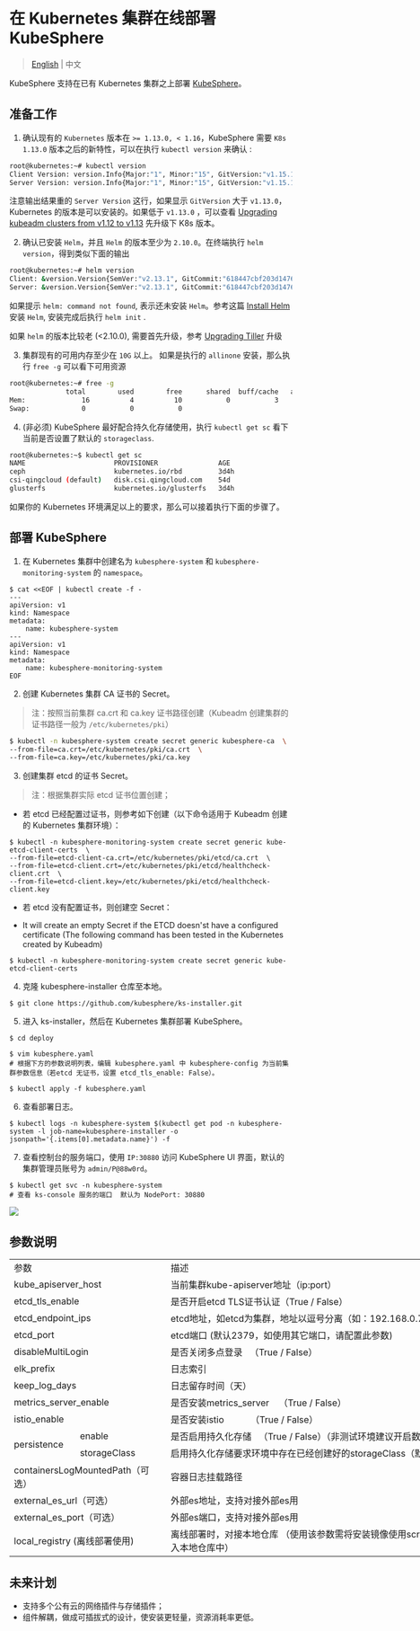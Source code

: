 # 在 Kubernetes 集群在线部署 KubeSphere

> [English](README.md) | 中文 

KubeSphere 支持在已有 Kubernetes 集群之上部署 [KubeSphere](https://kubesphere.io/)。


## 准备工作


1. 确认现有的 `Kubernetes` 版本在 `>= 1.13.0, < 1.16`，KubeSphere 需要 `K8s 1.13.0` 版本之后的新特性，可以在执行 `kubectl version` 来确认 :
```bash
root@kubernetes:~# kubectl version
Client Version: version.Info{Major:"1", Minor:"15", GitVersion:"v1.15.1", GitCommit:"4485c6f18cee9a5d3c3b4e523bd27972b1b53892", GitTreeState:"clean", BuildDate:"2019-07-18T09:09:21Z", GoVersion:"go1.12.5", Compiler:"gc", Platform:"linux/amd64"}
Server Version: version.Info{Major:"1", Minor:"15", GitVersion:"v1.15.1", GitCommit:"4485c6f18cee9a5d3c3b4e523bd27972b1b53892", GitTreeState:"clean", BuildDate:"2019-07-18T09:09:21Z", GoVersion:"go1.12.5", Compiler:"gc", Platform:"linux/amd64"}
```

注意输出结果重的 `Server Version` 这行，如果显示 `GitVersion` 大于 `v1.13.0`，Kubernetes 的版本是可以安装的。如果低于 `v1.13.0` ，可以查看 [Upgrading kubeadm clusters from v1.12 to v1.13](https://v1-13.docs.kubernetes.io/docs/tasks/administer-cluster/kubeadm/kubeadm-upgrade-1-13/) 先升级下 K8s 版本。

2. 确认已安装 `Helm`，并且 `Helm` 的版本至少为 `2.10.0`。在终端执行 `helm version`，得到类似下面的输出
```bash
root@kubernetes:~# helm version
Client: &version.Version{SemVer:"v2.13.1", GitCommit:"618447cbf203d147601b4b9bd7f8c37a5d39fbb4", GitTreeState:"clean"}
Server: &version.Version{SemVer:"v2.13.1", GitCommit:"618447cbf203d147601b4b9bd7f8c37a5d39fbb4", GitTreeState:"clean"}
```

如果提示 `helm: command not found`, 表示还未安装 `Helm`。参考这篇 [Install Helm](https://helm.sh/docs/using_helm/#from-the-binary-releases) 安装 `Helm`, 安装完成后执行  `helm init` .

如果 `helm` 的版本比较老 (<2.10.0), 需要首先升级，参考 [Upgrading Tiller](https://github.com/helm/helm/blob/master/docs/install.md#upgrading-tiller) 升级

3. 集群现有的可用内存至少在 `10G` 以上。 如果是执行的 `allinone` 安装，那么执行 `free -g` 可以看下可用资源
```bash
root@kubernetes:~# free -g
              total        used        free      shared  buff/cache   available
Mem:              16          4          10           0           3           2
Swap:             0           0           0
```

4. (非必须) KubeSphere 最好配合持久化存储使用，执行 `kubectl get sc` 看下当前是否设置了默认的 `storageclass`.
```bash
root@kubernetes:~$ kubectl get sc
NAME                      PROVISIONER               AGE
ceph                      kubernetes.io/rbd         3d4h
csi-qingcloud (default)   disk.csi.qingcloud.com    54d
glusterfs                 kubernetes.io/glusterfs   3d4h
```

如果你的 Kubernetes 环境满足以上的要求，那么可以接着执行下面的步骤了。

## 部署 KubeSphere

1. 在 Kubernetes 集群中创建名为 `kubesphere-system` 和 `kubesphere-monitoring-system` 的 `namespace`。

```
$ cat <<EOF | kubectl create -f -
---
apiVersion: v1
kind: Namespace
metadata:
    name: kubesphere-system
---
apiVersion: v1
kind: Namespace
metadata:
    name: kubesphere-monitoring-system
EOF
```

2. 创建 Kubernetes 集群 CA 证书的 Secret。

> 注：按照当前集群 ca.crt 和 ca.key 证书路径创建（Kubeadm 创建集群的证书路径一般为 `/etc/kubernetes/pki`）

```bash
$ kubectl -n kubesphere-system create secret generic kubesphere-ca  \
--from-file=ca.crt=/etc/kubernetes/pki/ca.crt  \
--from-file=ca.key=/etc/kubernetes/pki/ca.key 
```

3. 创建集群 etcd 的证书 Secret。

> 注：根据集群实际 etcd 证书位置创建；

   - 若 etcd 已经配置过证书，则参考如下创建（以下命令适用于 Kubeadm 创建的 Kubernetes 集群环境）：

```
$ kubectl -n kubesphere-monitoring-system create secret generic kube-etcd-client-certs  \
--from-file=etcd-client-ca.crt=/etc/kubernetes/pki/etcd/ca.crt  \
--from-file=etcd-client.crt=/etc/kubernetes/pki/etcd/healthcheck-client.crt  \
--from-file=etcd-client.key=/etc/kubernetes/pki/etcd/healthcheck-client.key
```

- 若 etcd 没有配置证书，则创建空 Secret：

- It will create an empty Secret if the ETCD doesn'st have a configured certificate (The following command has been tested in the Kubernetes created by Kubeadm)

```
$ kubectl -n kubesphere-monitoring-system create secret generic kube-etcd-client-certs
```

4. 克隆 kubesphere-installer 仓库至本地。

```
$ git clone https://github.com/kubesphere/ks-installer.git
```

5. 进入 ks-installer，然后在 Kubernetes 集群部署 KubeSphere。


```
$ cd deploy

$ vim kubesphere.yaml   
# 根据下方的参数说明列表，编辑 kubesphere.yaml 中 kubesphere-config 为当前集群参数信息（若etcd 无证书，设置 etcd_tls_enable: False）。

$ kubectl apply -f kubesphere.yaml
```

6. 查看部署日志。

```
$ kubectl logs -n kubesphere-system $(kubectl get pod -n kubesphere-system -l job-name=kubesphere-installer -o jsonpath='{.items[0].metadata.name}') -f
```

7. 查看控制台的服务端口，使用 `IP:30880` 访问 KubeSphere UI 界面，默认的集群管理员账号为 `admin/P@88w0rd`。

```
$ kubectl get svc -n kubesphere-system    
# 查看 ks-console 服务的端口  默认为 NodePort: 30880
```

![](https://pek3b.qingstor.com/kubesphere-docs/png/20190912002602.png)

## 参数说明

<table border=0 cellpadding=0 cellspacing=0 width=1364 style='border-collapse:
 collapse;table-layout:fixed;width:1023pt;font-variant-ligatures: normal;
 font-variant-caps: normal;orphans: 2;text-align:start;widows: 2;-webkit-text-stroke-width: 0px;
 text-decoration-style: initial;text-decoration-color: initial'>
 <col width=112 style='mso-width-source:userset;mso-width-alt:3982;width:84pt'>
 <col width=156 style='mso-width-source:userset;mso-width-alt:5546;width:117pt'>
 <col width=757 style='mso-width-source:userset;mso-width-alt:26908;width:568pt'>
 <col width=339 style='mso-width-source:userset;mso-width-alt:12060;width:254pt'>
 <tr height=18 style='height:13.8pt'>
  <td colspan=2 height=18 class=xl67 width=268 style='height:13.8pt;width:201pt'>参数</td>
  <td class=xl65 width=757 style='width:568pt'><span style='font-variant-ligatures: normal;
  font-variant-caps: normal;orphans: 2;widows: 2;-webkit-text-stroke-width: 0px;
  text-decoration-style: initial;text-decoration-color: initial'>描述</span></td>
  <td class=xl65 width=339 style='width:254pt'><span style='font-variant-ligatures: normal;
  font-variant-caps: normal;orphans: 2;widows: 2;-webkit-text-stroke-width: 0px;
  text-decoration-style: initial;text-decoration-color: initial'>默认值</span></td>
 </tr>
 <tr height=18 style='height:13.8pt'>
  <td colspan=2 height=18 style='height:13.8pt'>kube_apiserver_host</td>
  <td>当前集群kube-apiserver地址（ip:port）</td>
  <td class=xl69></td>
 </tr>
 <tr height=18 style='height:13.8pt'>
  <td colspan=2 height=18 style='height:13.8pt'>etcd_tls_enable</td>
  <td>是否开启etcd TLS证书认证（True / False）</td>
  <td class=xl69>True</td>
 </tr>
 <tr height=18 style='height:13.8pt'>
  <td colspan=2 height=18 class=xl66 style='height:13.8pt'>etcd_endpoint_ips</td>
  <td>etcd地址，如etcd为集群，地址以逗号分离（如：192.168.0.7,192.168.0.8,192.168.0.9）</td>
  <td class=xl69></td>
 </tr>
 <tr height=18 style='height:13.8pt'>
  <td colspan=2 height=18 style='height:13.8pt'>etcd_port</td>
  <td>etcd端口 (默认2379，如使用其它端口，请配置此参数)</td>
  <td class=xl69>2379</td>
 </tr>
 <tr height=18 style='height:13.8pt'>
  <td colspan=2 height=18 style='height:13.8pt'>disableMultiLogin<span
  style='mso-spacerun:yes'>&nbsp;</span></td>
  <td>是否关闭多点登录<span style='mso-spacerun:yes'>&nbsp;&nbsp; </span>（True / False）</td>
  <td class=xl69>True</td>
 </tr>
 <tr height=18 style='height:13.8pt'>
  <td colspan=2 height=18 style='height:13.8pt'>elk_prefix</td>
  <td>日志索引<span style='mso-spacerun:yes'>&nbsp;</span></td>
  <td class=xl69>logstash<span style='mso-spacerun:yes'>&nbsp;</span></td>
 </tr>
 <tr height=18 style='height:13.8pt'>
  <td colspan=2 height=18 style='height:13.8pt'>keep_log_days</td>
  <td>日志留存时间（天）</td>
  <td class=xl69>7</td>
 </tr>
 <tr height=18 style='height:13.8pt'>
  <td colspan=2 height=18 style='height:13.8pt'>metrics_server_enable</td>
  <td>是否安装metrics_server<span style='mso-spacerun:yes'>&nbsp;&nbsp;&nbsp;
  </span>（True / False）</td>
  <td class=xl69>True</td>
 </tr>
 <tr height=18 style='height:13.8pt'>
  <td colspan=2 height=18 style='height:13.8pt'>istio_enable</td>
  <td>是否安装istio<span
  style='mso-spacerun:yes'>&nbsp;&nbsp;&nbsp;&nbsp;&nbsp;&nbsp;&nbsp;&nbsp;&nbsp;&nbsp;
  </span>（True / False）</td>
  <td class=xl69>True</td>
 </tr>
 <tr height=18 style='height:13.8pt'>
  <td rowspan=2 height=36 class=xl68 style='height:27.6pt'>persistence</td>
  <td class=xl66>enable</td>
  <td>是否启用持久化存储<span style='mso-spacerun:yes'>&nbsp;&nbsp; </span>（True /
  False）（非测试环境建议开启数据持久化）</td>
  <td class=xl69></td>
 </tr>
 <tr height=18 style='height:13.8pt'>
  <td height=18 class=xl66 style='height:13.8pt'>storageClass</td>
  <td>启用持久化存储要求环境中存在已经创建好的storageClass（默认为空，使用default storageClass）</td>
  <td class=xl69>“”</td>
 </tr>
 <tr height=18 style='height:13.8pt'>
  <td colspan=2 height=18 style='height:13.8pt'>containersLogMountedPath（可选）</td>
  <td>容器日志挂载路径</td>
  <td class=xl69>"/var/lib/docker/containers"</td>
 </tr>
 <tr height=18 style='height:13.8pt'>
  <td colspan=2 height=18 style='height:13.8pt'>external_es_url（可选）</td>
  <td>外部es地址，支持对接外部es用</td>
  <td class=xl69></td>
 </tr>
 <tr height=18 style='height:13.8pt'>
  <td colspan=2 height=18 style='height:13.8pt'>external_es_port（可选）</td>
  <td>外部es端口，支持对接外部es用</td>
  <td class=xl69></td>
 </tr>
 <tr height=18 style='height:13.8pt'>
  <td colspan=2 height=18 style='height:13.8pt'>local_registry (离线部署使用)</td>
  <td>离线部署时，对接本地仓库 （使用该参数需将安装镜像使用scripts/download-docker-images.sh导入本地仓库中）</td>
  <td class=xl69></td>
 </tr>
 <![if supportMisalignedColumns]>
 <tr height=0 style='display:none'>
  <td width=112 style='width:84pt'></td>
  <td width=156 style='width:117pt'></td>
  <td width=757 style='width:568pt'></td>
  <td width=339 style='width:254pt'></td>
 </tr>
 <![endif]>
</table>


## 未来计划

- 支持多个公有云的网络插件与存储插件；
- 组件解耦，做成可插拔式的设计，使安装更轻量，资源消耗率更低。

